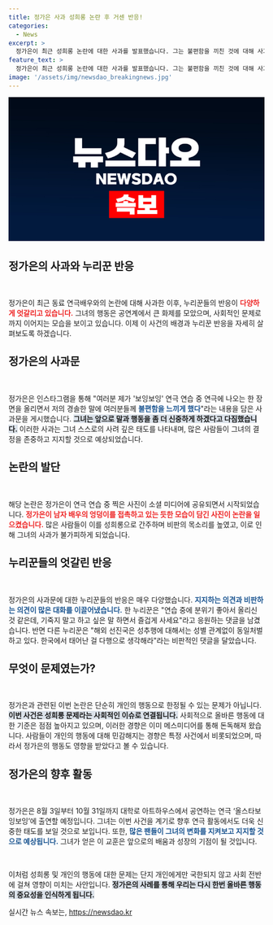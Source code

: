 ```yaml
---
title: 정가은 사과 성희롱 논란 후 거센 반응!
categories:
  - News
excerpt: >
  정가은이 최근 성희롱 논란에 대한 사과를 발표했습니다. 그는 불편함을 끼친 것에 대해 사과하며, 앞으로 신중한 행동을 다짐했습니다. 누리꾼들은 그에게 응원과 비판이 엇갈린 반응을 보이고 있습니다. 진실을 알고싶다면 클릭해보세요!
feature_text: >
  정가은이 최근 성희롱 논란에 대한 사과를 발표했습니다. 그는 불편함을 끼친 것에 대해 사과하며, 앞으로 신중한 행동을 다짐했습니다. 누리꾼들은 그에게 응원과 비판이 엇갈린 반응을 보이고 있습니다. 진실을 알고싶다면 클릭해보세요!
image: '/assets/img/newsdao_breakingnews.jpg'
---
```


<p><img src="/assets/img/newsdao_breakingnews.jpg" alt="firstkoreanews 속보" /></p>

<h2 data-ke-size="size26">정가은의 사과와 누리꾼 반응</h2>

<p data-ke-size="size16">&nbsp;</p>

<p>정가은이 최근 동료 연극배우와의 논란에 대해 사과한 이후, 누리꾼들의 반응이 <b><span style="color: #ee2323;">다양하게 엇갈리고 있습니다.</span></b> 그녀의 행동은 공연계에서 큰 화제를 모았으며, 사회적인 문제로까지 이어지는 모습을 보이고 있습니다. 이제 이 사건의 배경과 누리꾼 반응을 자세히 살펴보도록 하겠습니다.</p>

<h2 data-ke-size="size26">정가은의 사과문</h2>

<p data-ke-size="size16">&nbsp;</p>

<p>정가은은 인스타그램을 통해 "여러분 제가 '보잉보잉' 연극 연습 중 연극에 나오는 한 장면을 올리면서 저의 경솔한 말에 여러분들께 <b><span style="color: #1a5490;">불편함을 느끼게 했다</span></b>"라는 내용을 담은 사과문을 게시했습니다. <b><span style="background-color: #21538527;">그녀는 앞으로 말과 행동을 좀 더 신중하게 하겠다고 다짐했습니다.</span></b> 이러한 사과는 그녀 스스로의 사려 깊은 태도를 나타내며, 많은 사람들이 그녀의 결정을 존중하고 지지할 것으로 예상되었습니다.</p>

<h2 data-ke-size="size26">논란의 발단</h2>

<p data-ke-size="size16">&nbsp;</p>

<p>해당 논란은 정가은이 연극 연습 중 찍은 사진이 소셜 미디어에 공유되면서 시작되었습니다. <b><span style="color: #ee2323;">정가은이 남자 배우의 엉덩이를 접촉하고 있는 듯한 모습이 담긴 사진이 논란을 일으켰습니다.</span></b> 많은 사람들이 이를 성희롱으로 간주하며 비판의 목소리를 높였고, 이로 인해 그녀의 사과가 불가피하게 되었습니다.</p>

<h2 data-ke-size="size26">누리꾼들의 엇갈린 반응</h2>

<p data-ke-size="size16">&nbsp;</p>

<p>정가은의 사과문에 대한 누리꾼들의 반응은 매우 다양했습니다. <b><span style="color: #1a5490;">지지하는 의견과 비판하는 의견이 많은 대화를 이끌어냈습니다.</span></b> 한 누리꾼은 "연습 중에 분위기 좋아서 올리신 것 같은데, 기죽지 말고 하고 싶은 말 하면서 즐겁게 사세요"라고 응원하는 댓글을 남겼습니다. 반면 다른 누리꾼은 "해외 선진국은 성추행에 대해서는 성별 관계없이 동일처벌하고 있다. 한국에서 태어난 걸 다행으로 생각해라"라는 비판적인 댓글을 달았습니다.</p>

<h2 data-ke-size="size26">무엇이 문제였는가?</h2>

<p data-ke-size="size16">&nbsp;</p>

<p>정가은과 관련된 이번 논란은 단순히 개인의 행동으로 한정될 수 있는 문제가 아닙니다. <b><span style="background-color: #21538527;">이번 사건은 성희롱 문제라는 사회적인 이슈로 연결됩니다.</span></b> 사회적으로 올바른 행동에 대한 기준은 점점 높아지고 있으며, 이러한 경향은 이미 메스미디어를 통해 돈독해져 왔습니다. 사람들이 개인의 행동에 대해 민감해지는 경향은 특정 사건에서 비롯되었으며, 따라서 정가은의 행동도 영향을 받았다고 볼 수 있습니다.</p>

<h2 data-ke-size="size26">정가은의 향후 활동</h2>

<p data-ke-size="size16">&nbsp;</p>

<p>정가은은 8월 3일부터 10월 31일까지 대학로 아트하우스에서 공연하는 연극 ‘올스타보잉보잉’에 출연할 예정입니다. 그녀는 이번 사건을 계기로 향후 연극 활동에서도 더욱 신중한 태도를 보일 것으로 보입니다. 또한, <b><span style="color: #1a5490;">많은 팬들이 그녀의 변화를 지켜보고 지지할 것으로 예상됩니다.</span></b> 그녀가 얻은 이 교훈은 앞으로의 배움과 성장의 기점이 될 것입니다.</p>

<p data-ke-size="size16">&nbsp;</p>

<p>이처럼 성희롱 및 개인의 행동에 대한 문제는 단지 개인에게만 국한되지 않고 사회 전반에 걸쳐 영향이 미치는 사안입니다. <b><span style="background-color: #21538527;">정가은의 사례를 통해 우리는 다시 한번 올바른 행동의 중요성을 인식하게 됩니다.</span></b></p>
실시간 뉴스 속보는, <a href="https://newsdao.kr" rel="dofollow">https://newsdao.kr</a>


